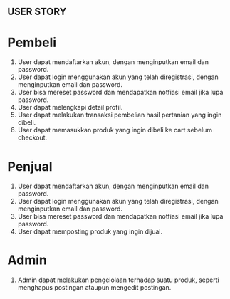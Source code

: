 ## USER STORY

# Pembeli
1. User dapat mendaftarkan akun, dengan menginputkan email dan password.
2. User dapat login menggunakan akun yang telah diregistrasi, dengan menginputkan email dan password.
4. User bisa mereset password dan mendapatkan notfiasi email jika lupa password.
5. User dapat melengkapi detail profil.
6. User dapat melakukan transaksi pembelian hasil pertanian yang ingin dibeli.
7. User dapat memasukkan produk yang ingin dibeli ke cart sebelum checkout.

# Penjual
1. User dapat mendaftarkan akun, dengan menginputkan email dan password.
2. User dapat login menggunakan akun yang telah diregistrasi, dengan menginputkan email dan password.
4. User bisa mereset password dan mendapatkan notfiasi email jika lupa password.
5. User dapat memposting produk yang ingin dijual.

# Admin
1. Admin dapat melakukan pengelolaan terhadap suatu produk, seperti menghapus postingan ataupun mengedit postingan.